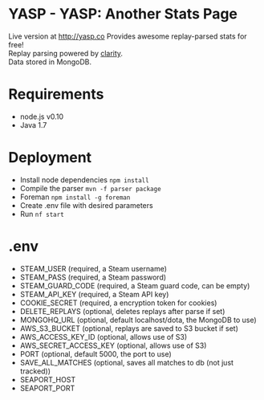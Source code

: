 YASP - YASP: Another Stats Page
====

Live version at http://yasp.co
Provides awesome replay-parsed stats for free!  
Replay parsing powered by [clarity](https://github.com/skadistats/clarity).  
Data stored in MongoDB.

Requirements
====
* node.js v0.10
* Java 1.7

Deployment
====
* Install node dependencies `npm install`
* Compile the parser `mvn -f parser package`
* Foreman `npm install -g foreman`
* Create .env file with desired parameters
* Run `nf start`

.env
====
* STEAM_USER (required, a Steam username)
* STEAM_PASS (required, a Steam password)
* STEAM_GUARD_CODE (required, a Steam guard code, can be empty)
* STEAM_API_KEY (required, a Steam API key)
* COOKIE_SECRET (required, a encryption token for cookies)
* DELETE_REPLAYS (optional, deletes replays after parse if set)
* MONGOHQ_URL (optional, default localhost/dota, the MongoDB to use)
* AWS_S3_BUCKET (optional, replays are saved to S3 bucket if set)
* AWS_ACCESS_KEY_ID (optional, allows use of S3)
* AWS_SECRET_ACCESS_KEY (optional, allows use of S3)
* PORT (optional, default 5000, the port to use)
* SAVE_ALL_MATCHES (optional, saves all matches to db (not just tracked))
* SEAPORT_HOST
* SEAPORT_PORT
